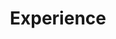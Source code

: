 ---
title: Experience
type: landing

sections:
  - block: resume-experience
    content:
      # The user's folder name in `content/authors/`
      username: admin
    design:
      # Hugo date format
      date_format: 'January 2006'
      # Education or Experience section first?
      is_education_first: false
  - block: skills
    content:
      title: Skills & Hobbies
      # Note: `username` refers to the user's folder name in `content/authors/`
      username: admin
---